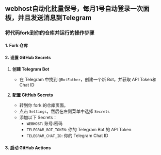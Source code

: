 ## webhost自动化批量保号，每月1号自动登录一次面板，并且发送消息到Telegram

### 将代码fork到你的仓库并运行的操作步骤

#### 1. Fork 仓库

#### 2. 设置 GitHub Secrets

1. **创建 Telegram Bot**
    - 在 Telegram 中找到 `@BotFather`，创建一个新 Bot，并获取 API Token和 Chat ID
 
2. **配置 GitHub Secrets**
    - 转到你 fork 的仓库页面。
    - 点击 `Settings`，然后在左侧菜单中选择 `Secrets`
    - 添加以下 Secrets：
        - `WEBHOST`: 账号:密码
        - `TELEGRAM_BOT_TOKEN`: 你的 Telegram Bot 的 API Token
        - `TELEGRAM_CHAT_ID`: 你的 Telegram Chat ID
        
#### 3. 启动 GitHub Actions
